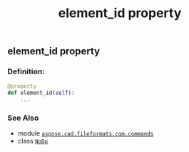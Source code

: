 ﻿---
title: element_id property
second_title: Aspose.CAD for Python via .NET API References
description: 
type: docs
weight: 70
url: /python-net/aspose.cad.fileformats.cgm.commands/noop/element_id/
is_root: false
---

## element_id property

### Definition:
```python
@property
def element_id(self):
    ...
```

### See Also
* module [`aspose.cad.fileformats.cgm.commands`](../../)
* class [`NoOp`](/cad/python-net/aspose.cad.fileformats.cgm.commands/noop)
